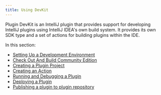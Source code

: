 ```yaml
---
title: Using DevKit
---
```


Plugin DevKit is an IntelliJ plugin that provides support for developing IntelliJ plugins using IntelliJ IDEA's
own build system. It provides its own SDK type and a set of actions for building plugins within the IDE.

In this section:

* [Setting Up a Development Environment](setting_up_environment.md)
* [Check Out And Build Community Edition](https://github.com/JetBrains/intellij-community/blob/master/README.md)
* [Creating a Plugin Project](creating_plugin_project.md)
* [Creating an Action](creating_an_action.md)
* [Running and Debugging a Plugin](running_and_debugging_a_plugin.md)
* [Deploying a Plugin](deploying_plugin.md)
* [Publishing a plugin to plugin repository](publishing_plugin.md)
